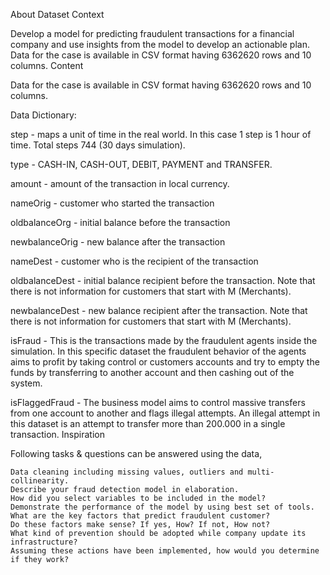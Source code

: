 About Dataset
Context

Develop a model for predicting fraudulent transactions for a financial company and use insights from the model to develop an actionable plan. Data for the case is available in CSV format having 6362620 rows and 10 columns.
Content

Data for the case is available in CSV format having 6362620 rows and 10 columns.

Data Dictionary:

step - maps a unit of time in the real world. In this case 1 step is 1 hour of time. Total steps 744 (30 days simulation).

type - CASH-IN, CASH-OUT, DEBIT, PAYMENT and TRANSFER.

amount - amount of the transaction in local currency.

nameOrig - customer who started the transaction

oldbalanceOrg - initial balance before the transaction

newbalanceOrig - new balance after the transaction

nameDest - customer who is the recipient of the transaction

oldbalanceDest - initial balance recipient before the transaction. Note that there is not information for customers that start with M (Merchants).

newbalanceDest - new balance recipient after the transaction. Note that there is not information for customers that start with M (Merchants).

isFraud - This is the transactions made by the fraudulent agents inside the simulation. In this specific dataset the fraudulent behavior of the agents aims to profit by taking control or customers accounts and try to empty the funds by transferring to another account and then cashing out of the system.

isFlaggedFraud - The business model aims to control massive transfers from one account to another and flags illegal attempts. An illegal attempt in this dataset is an attempt to transfer more than 200.000 in a single transaction.
Inspiration

Following tasks & questions can be answered using the data,

    Data cleaning including missing values, outliers and multi-collinearity.
    Describe your fraud detection model in elaboration.
    How did you select variables to be included in the model?
    Demonstrate the performance of the model by using best set of tools.
    What are the key factors that predict fraudulent customer?
    Do these factors make sense? If yes, How? If not, How not?
    What kind of prevention should be adopted while company update its infrastructure?
    Assuming these actions have been implemented, how would you determine if they work?
